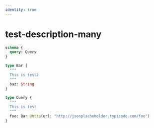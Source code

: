 ```yaml
---
identity: true
---
```


# test-description-many

```graphql @schema
schema {
  query: Query
}

type Bar {
  """
  This is test2
  """
  baz: String
}

type Query {
  """
  This is test
  """
  foo: Bar @http(url: "http://jsonplacheholder.typicode.com/foo")
}
```
